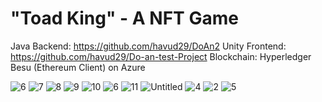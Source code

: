# "Toad King" - A NFT Game

Java Backend: https://github.com/havud29/DoAn2
Unity Frontend: https://github.com/havud29/Do-an-test-Project
Blockchain: Hyperledger Besu (Ethereum Client) on Azure

![6](https://user-images.githubusercontent.com/126559936/221836564-54f1ac10-d700-406c-8067-d2438a9da80f.png)
![7](https://user-images.githubusercontent.com/126559936/221836613-d322f604-0d19-43b1-b82d-7703cc32963d.png)
![8](https://user-images.githubusercontent.com/126559936/221836619-8d92a6f4-4682-4ce9-aedb-a7ccf9bf6b39.png)
![9](https://user-images.githubusercontent.com/126559936/221836626-2073aa19-5238-4443-88f7-d2735e75ab8f.png)
![10](https://user-images.githubusercontent.com/126559936/221836628-c261207f-6c4d-4aac-81f5-a9fb1e4a553f.png)
![6](https://user-images.githubusercontent.com/126559936/221836632-81273017-8e29-426b-909a-fac4d18d0e22.png)
![11](https://user-images.githubusercontent.com/126559936/221836635-fca5d63f-56f3-442f-a98b-aee3ad97f82b.png)
![Untitled](https://user-images.githubusercontent.com/126559936/221836646-fc26144e-505c-41c4-aa0e-68d46cb348e1.png)
![4](https://user-images.githubusercontent.com/126559936/221836663-fa8ffc03-1cf6-491c-90cb-ede2207864d6.png)
![2](https://user-images.githubusercontent.com/126559936/221836669-d26fec7d-8bec-4099-a648-6ad756812717.png)
![5](https://user-images.githubusercontent.com/126559936/221836675-c7421237-351e-4d2d-9827-3921cfcdd3c1.png)
